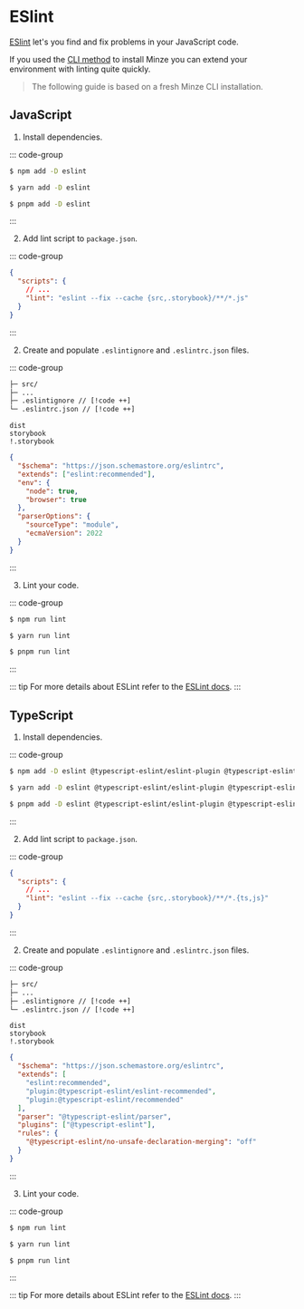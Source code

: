 # ESlint

[ESlint](https://eslint.org) let's you find and fix problems in your JavaScript code.

If you used the [CLI method](/guide/installation#cli) to install Minze you can extend your environment with linting quite quickly.

> The following guide is based on a fresh Minze CLI installation.

## JavaScript

1. Install dependencies.

::: code-group

```bash [npm]
$ npm add -D eslint
```

```bash [yarn]
$ yarn add -D eslint
```

```bash [pnpm]
$ pnpm add -D eslint
```

:::

2. Add lint script to `package.json`.

::: code-group

```json [package.json]
{
  "scripts": {
    // ...
    "lint": "eslint --fix --cache {src,.storybook}/**/*.js"
  }
}
```

:::

2. Create and populate `.eslintignore` and `.eslintrc.json` files.

::: code-group

```txt [files]
├─ src/
├─ ...
├─ .eslintignore // [!code ++]
└─ .eslintrc.json // [!code ++]
```

```[.eslintignore]
dist
storybook
!.storybook
```

```json [.eslintrc.json]
{
  "$schema": "https://json.schemastore.org/eslintrc",
  "extends": ["eslint:recommended"],
  "env": {
    "node": true,
    "browser": true
  },
  "parserOptions": {
    "sourceType": "module",
    "ecmaVersion": 2022
  }
}
```

:::

3. Lint your code.

::: code-group

```bash [npm]
$ npm run lint
```

```bash [yarn]
$ yarn run lint
```

```bash [pnpm]
$ pnpm run lint
```

:::

::: tip
For more details about ESLint refer to the [ESLint docs](https://eslint.org).
:::

## TypeScript

1. Install dependencies.

::: code-group

```bash [npm]
$ npm add -D eslint @typescript-eslint/eslint-plugin @typescript-eslint/parser
```

```bash [yarn]
$ yarn add -D eslint @typescript-eslint/eslint-plugin @typescript-eslint/parser
```

```bash [pnpm]
$ pnpm add -D eslint @typescript-eslint/eslint-plugin @typescript-eslint/parser
```

:::

2. Add lint script to `package.json`.

::: code-group

```json [package.json]
{
  "scripts": {
    // ...
    "lint": "eslint --fix --cache {src,.storybook}/**/*.{ts,js}"
  }
}
```

:::

2. Create and populate `.eslintignore` and `.eslintrc.json` files.

::: code-group

```txt [files]
├─ src/
├─ ...
├─ .eslintignore // [!code ++]
└─ .eslintrc.json // [!code ++]
```

```[.eslintignore]
dist
storybook
!.storybook
```

```json [.eslintrc.json]
{
  "$schema": "https://json.schemastore.org/eslintrc",
  "extends": [
    "eslint:recommended",
    "plugin:@typescript-eslint/eslint-recommended",
    "plugin:@typescript-eslint/recommended"
  ],
  "parser": "@typescript-eslint/parser",
  "plugins": ["@typescript-eslint"],
  "rules": {
    "@typescript-eslint/no-unsafe-declaration-merging": "off"
  }
}
```

:::

3. Lint your code.

::: code-group

```bash [npm]
$ npm run lint
```

```bash [yarn]
$ yarn run lint
```

```bash [pnpm]
$ pnpm run lint
```

:::

::: tip
For more details about ESLint refer to the [ESLint docs](https://eslint.org).
:::
